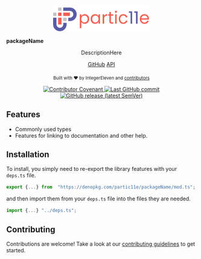 <p align="center">
  <img alt="partic11e logo" height="70" src="static/img/banner.png" />
  
  <!-- TODO: Update package name -->
  <strong>packageName</strong>
</p>

<p align="center">
  <!-- TODO: Update description -->
  DescriptionHere
</p>

  <!-- TODO: Update package name -->
<nav class="project-links" align="center">
    <a href="https://github.com/partic11e/packageName">GitHub</a>
    <a href="/#/packageName/api/">API</a>
</nav>

<p align="center">
  <sub>Built with ❤ by IntegerEleven and <a href="https://github.com/partic11e/packageName/graphs/contributors">contributors</a></sub>
</p>

<p align="center">
  <!-- Badges -->
  <a href="/#CODE_OF_CONDUCT">
    <img alt="Contributor Covenant" src="https://img.shields.io/badge/Contributor%20Covenant-2.1-4baaaa.svg?style=flat-square" />
  </a>
  <a href="https://github.com/partic11e/packageName/commits/main">
    <img alt="Last GitHub commit" src="https://img.shields.io/github/last-commit/partic11e/packageName.svg?style=flat-square" />
  </a>
  <a href="https://github.com/partic11e/packageName/releases">
    <img alt="GitHub release (latest SemVer)" src="https://img.shields.io/github/v/release/partic11e/packageName?style=flat-square" />
  </a>
</p>

## Features

- Commonly used types
- Features for linking to documentation and other help.

## Installation

To install, you simply need to re-export the library features with your
`deps.ts` file.

```ts
export {...} from  "https://denopkg.com/partic11e/packageName/mod.ts";
```

and then import them from your `deps.ts` file into the files they are needed.

```ts
import {...} "../deps.ts";
```

## Contributing

Contributions are welcome! Take a look at our [contributing guidelines](/packageName/CONTRIBUTING) to get started.
